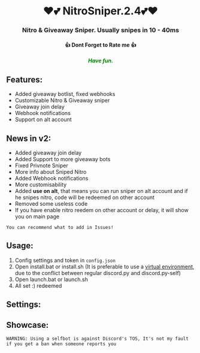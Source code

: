 <h1 align="center">❤💕 NitroSniper.2.4💕❤</h1>
<h3 align="center">Nitro & Giveaway Sniper. Usually snipes in 10 - 40ms</h3>
<h4 align="center">👍 Dont Forget to Rate me 👍 </h4>
<h5 align="center" style="color: green;">Have fun.</h4>

## Features:

- Added giveaway botlist, fixed webhooks
- Customizable Nitro & Giveaway sniper
- Giveaway join delay
- Webhook notifications 
- Support on alt account

## News in v2:

- Added giveaway join delay
- Added Support to more giveaway bots
- Fixed Privnote Sniper
- More info about Sniped Nitro
- Added Webhook notifications 
- More customisability
- Added **use on alt**, that means you can run sniper on alt account and if he snipes nitro, code will be redeemed on other account
- Removed some useless code
- If you have enable nitro reedem on other account or delay, it will show you on main page

`You can recommend what to add in Issues!`

## Usage:

1. Config settings and token in `config.json`
2. Open install.bat or install.sh (It is preferable to use a [virtual environment](https://docs.python.org/3/library/venv.html), due to the conflict between regular discord.py and discord.py-self)
3. Open launch.bat or launch.sh
4. All set :)
redeemed
## Settings:

## Showcase:


`WARNING: Using a selfbot is against Discord's TOS, It's not my fault if you get a ban when someone reports you`
